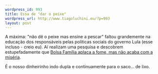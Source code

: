 ```yaml
--- 
wordpress_id: 993
title: Essa de "dar o peixe"
wordpress_url: http://www.tiagoluchini.eu/?p=993
layout: post
---
```

A máxima: "não dê o peixe mas ensine a pescar" faltou grandemente na educação dos responsáveis pelas políticas sociais do governo Lula (esse incluso - creio eu). Aí realizam uma pesquisa e descobrem estupefadamente que <a href="http://www1.folha.uol.com.br/folha/brasil/ult96u417095.shtml">Bolsa Família aplaca a fome, mas não acaba com a miséria</a>.

É o nosso dinheirinho indo dupla e continuamente para o saco... de lixo.

